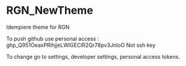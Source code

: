 # RGN_NewTheme
Idempiere theme for RGN

To push  github use personal  access : 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
Not ssh key

To change go to settings, developer settings, personal access tokens.